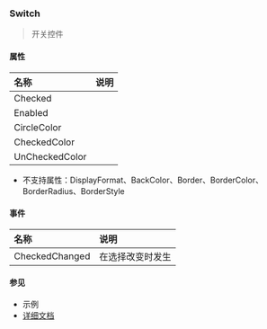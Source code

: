 ### Switch
> 开关控件

#### 属性
| 名称 | 说明 |
|:---|:---|
| Checked |  |
| Enabled |  |
| CircleColor |  |
| CheckedColor |  |
| UnCheckedColor |  |

* 不支持属性：DisplayFormat、BackColor、Border、BorderColor、BorderRadius、BorderStyle

#### 事件
| 名称 | 说明 |
|:---|:---|
| CheckedChanged | 在选择改变时发生 |

#### 参见
* 示例
* [详细文档](https://www.smobiler.com/Help/html/T_Smobiler_Core_Controls_Switch.htm)